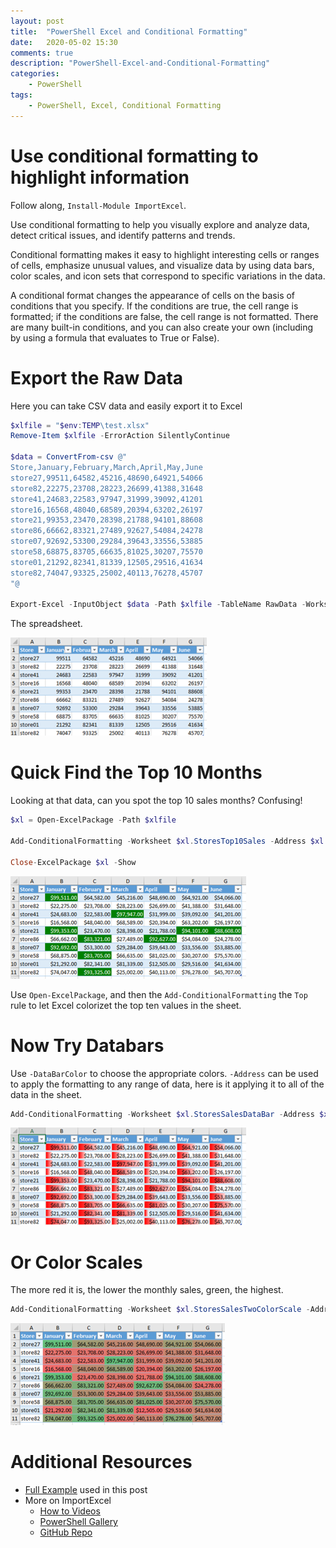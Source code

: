 ```yaml
---
layout: post
title:  "PowerShell Excel and Conditional Formatting"
date:   2020-05-02 15:30
comments: true
description: "PowerShell-Excel-and-Conditional-Formatting"
categories:
    - PowerShell
tags:
    - PowerShell, Excel, Conditional Formatting
---
```


# Use conditional formatting to highlight information

Follow along, `Install-Module ImportExcel`.

Use conditional formatting to help you visually explore and analyze data, detect critical issues, and identify patterns and trends.

Conditional formatting makes it easy to highlight interesting cells or ranges of cells, emphasize unusual values, and visualize data by using data bars, color scales, and icon sets that correspond to specific variations in the data.

A conditional format changes the appearance of cells on the basis of conditions that you specify. If the conditions are true, the cell range is formatted; if the conditions are false, the cell range is not formatted. There are many built-in conditions, and you can also create your own (including by using a formula that evaluates to True or False).

# Export the Raw Data

Here you can take CSV data and easily export it to Excel

```powershell
$xlfile = "$env:TEMP\test.xlsx"
Remove-Item $xlfile -ErrorAction SilentlyContinue

$data = ConvertFrom-csv @"
Store,January,February,March,April,May,June
store27,99511,64582,45216,48690,64921,54066
store82,22275,23708,28223,26699,41388,31648
store41,24683,22583,97947,31999,39092,41201
store16,16568,48040,68589,20394,63202,26197
store21,99353,23470,28398,21788,94101,88608
store86,66662,83321,27489,92627,54084,24278
store07,92692,53300,29284,39643,33556,53885
store58,68875,83705,66635,81025,30207,75570
store01,21292,82341,81339,12505,29516,41634
store82,74047,93325,25002,40113,76278,45707
"@

Export-Excel -InputObject $data -Path $xlfile -TableName RawData -WorksheetName RawData
```

The spreadsheet.

![image](/images/posts/ConditionalFormattingRawData.png)

# Quick Find the Top 10 Months

Looking at that data, can you spot the top 10 sales months? Confusing!

```powershell
$xl = Open-ExcelPackage -Path $xlfile

Add-ConditionalFormatting -Worksheet $xl.StoresTop10Sales -Address $xl.StoresTop10Sales.dimension.address -RuleType Top -ForegroundColor white -BackgroundColor green -ConditionValue 10

Close-ExcelPackage $xl -Show
```

![image](/images/posts/ConditionalFormattingTop10Sales.png)

Use `Open-ExcelPackage`, and then the `Add-ConditionalFormatting` the `Top` rule to let Excel colorizet the top ten values in the sheet. 

# Now Try Databars

Use `-DataBarColor` to choose the appropriate colors. `-Address` can be used to apply the formatting to any range of data, here is it applying it to all of the data in the sheet.

```powershell
Add-ConditionalFormatting -Worksheet $xl.StoresSalesDataBar -Address $xl.StoresSalesDataBar.dimension.address -DataBarColor Red
```

![image](/images/posts/ConditionalFormattingSalesDatabar.png)

# Or Color Scales

The more red it is, the lower the monthly sales, green, the highest.

```powershell
Add-ConditionalFormatting -Worksheet $xl.StoresSalesTwoColorScale -Address $xl.StoresSalesDataBar.dimension.address -RuleType TwoColorScale
```

![image](/images/posts/ConditionalFormattingTwoColorScale.png)

# Additional Resources

- [Full Example](https://github.com/dfinke/ImportExcel/blob/master/Examples/ConditionalFormatting/Top10-DataBar-TwoColorScale.ps1) used in this post
- More on ImportExcel
    - [How to Videos](https://www.youtube.com/playlist?list=PL5uoqS92stXioZw-u-ze_NtvSo0k0K0kq)
    - [PowerShell Gallery](https://www.powershellgallery.com/packages/ImportExcel)
    - [GitHub Repo](https://github.com/dfinke/ImportExcel)